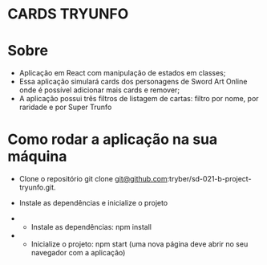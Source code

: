 # CARDS TRYUNFO

# Sobre
- Aplicação em React com manipulação de estados em classes;
- Essa aplicação simulará cards dos personagens de Sword Art Online onde é possível adicionar mais cards e remover;
- A aplicação possui três filtros de listagem de cartas: filtro por nome, por raridade e por Super Trunfo

# Como rodar a aplicação na sua máquina
- Clone o repositório
git clone git@github.com:tryber/sd-021-b-project-tryunfo.git.

- Instale as dependências e inicialize o projeto
- - Instale as dependências:
npm install
- - Inicialize o projeto:
npm start (uma nova página deve abrir no seu navegador com a aplicação)

<!-- Olá, Tryber!

Esse é apenas um arquivo inicial para o README do seu projeto.

É essencial que você preencha esse documento por conta própria, ok?

Não deixe de usar nossas dicas de escrita de README de projetos, e deixe sua criatividade brilhar!

⚠️ IMPORTANTE: você precisa deixar nítido:
- quais arquivos/pastas foram desenvolvidos por você; 
- quais arquivos/pastas foram desenvolvidos por outra pessoa estudante;
- quais arquivos/pastas foram desenvolvidos pela Trybe.

-->

